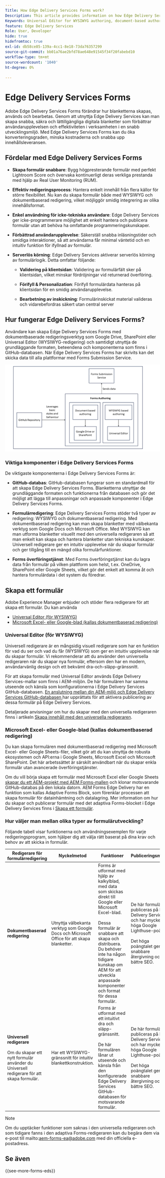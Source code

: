 ```yaml
---
Title: How Edge Delivery Services Forms work?
Description: This article provides information on how Edge Delivery Services Forms work. It also provides information on various form authoring platforms, including the Universal Editor and document-based authoring.
Keywords: Universal Editor for WYSIWYG authoring, document-based authoring, Working of Edge Delivery Services Forms, How Edge Delivery Services Forms work?
feature: Edge Delivery Services
Role: User, Developer
hide: true
hidefromtoc: true
exl-id: db58ce85-139a-4cc1-8e18-73da76357299
source-git-commit: bb01a76ae2bfd78ae648e91545f34f20fabebd10
workflow-type: tm+mt
source-wordcount: '1040'
ht-degree: 0%

---
```



# Edge Delivery Services Forms

Adobe Edge Delivery Services Forms förändrar hur blanketterna skapas, används och bearbetas. Genom att utnyttja Edge Delivery Services kan man skapa snabba, säkra och lättillgängliga digitala blanketter som förbättrar användarupplevelsen och effektiviteten i verksamheten i en snabb utvecklingsmiljö. Med Edge Delivery Services Forms kan du öka konverteringsgraden, minska kostnaderna och snabba upp innehållsleveransen.

## Fördelar med Edge Delivery Services Forms

* **Skapa formulär snabbare**: Bygg högpresterande formulär med perfekt Lightroom Score och övervaka kontinuerligt deras verkliga prestanda med hjälp av Real User Monitoring (RUM).

* **Effektiv redigeringsprocess**: Hantera enkelt innehåll från flera källor för större flexibilitet. Nu kan du skapa formulär både med WYSIWYG och dokumentbaserad redigering, vilket möjliggör smidig integrering av olika innehållsformat.

* **Enkel användning för icke-tekniska användare**: Edge Delivery Services ger icke-programmerare möjlighet att enkelt hantera och publicera formulär utan att behöva ha omfattande programmeringskunskaper.

* **Förbättrad användarupplevelse**: Säkerställ snabba inläsningstider och smidiga interaktioner, så att användarna får minimal väntetid och en intuitiv funktion för ifyllnad av formulär.

* **Serverlös körning**: Edge Delivery Services aktiverar serverlös körning av formulärlogik. Detta omfattar följande:

   * **Validering på klientsidan**: Validering av formulärfält sker på klientsidan, vilket minskar fördröjningar vid returnerad överföring.

   * **Förifyll &amp; Personalization**: Förifyll formulärdata hanteras på klientsidan för en smidig användarupplevelse.

   * **Bearbetning av inskickning**: Formulärinskickat material valideras och vidarebefordras säkert utan central server

## Hur fungerar Edge Delivery Services Forms?

Användare kan skapa Edge Delivery Services Forms med dokumentbaserade redigeringsverktyg som Google Drive, SharePoint eller Universal Editor (WYSIWYG-redigering) och samtidigt utnyttja de grundläggande formaten, beteendena och komponenterna som finns i GitHub-databasen. När Edge Delivery Services Forms har skrivits kan det skicka data till alla plattformar med Forms Submission Service.

![Så här fungerar Edge Delivery Services Forms](/help/edge/docs/forms/assets/eds-forms-working.png)

### Viktiga komponenter i Edge Delivery Services Forms

De viktigaste komponenterna i Edge Delivery Services Forms är:

* **GitHub-databas**: GitHub-databasen fungerar som en standardmall för att skapa Edge Delivery Services Forms. Blanketterna utnyttjar de grundläggande formaten och funktionerna från databasen och gör det möjligt att lägga till anpassningar och anpassade komponenter i Edge Delivery Services Forms.

* **Formulärredigering**: Edge Delivery Services Forms stöder två typer av redigering: WYSIWYG och dokumentbaserad redigering. Med dokumentbaserad redigering kan man skapa blanketter med välbekanta verktyg som Google Docs och Microsoft Office. Med WYSIWYG kan man utforma blanketter visuellt med den universella redigeraren så att man enkelt kan skapa och hantera blanketter utan tekniska kunskaper. Universell redigerare ger en intuitiv upplevelse när du skapar formulär och ger tillgång till en mängd olika formulärfunktioner.

* **Forms överföringstjänst**: Med Forms överföringstjänst kan du lagra data från formulär på vilken plattform som helst, t.ex. OneDrive, SharePoint eller Google Sheets, vilket gör det enkelt att komma åt och hantera formulärdata i det system du föredrar.

## Skapa ett formulär

Adobe Experience Manager erbjuder och stöder flera redigerare för att skapa ett formulär. Du kan använda
* [Universal Editor (för WYSIWYG)](#universal-editor-for-wysiwyg-authoring)
* [Microsoft Excel- eller Google-blad (kallas dokumentbaserad redigering)](#microsoft-excel-or-google-sheets-known-as-document-based-authoring)

### Universal Editor (för WYSIWYG)

Universell redigerare är en mångsidig visuell redigerare som har en funktion för vad du ser och vad du får (WYSIWYG) som ger en intuitiv upplevelse när du skapar formulär. Vi rekommenderar att du använder den universella redigeraren när du skapar nya formulär, eftersom den har en modern, användarvänlig design och ett bekvämt dra-och-släpp-gränssnitt.

För att skapa formulär med Universal Editor används Edge Delivery Services-mallar som finns i AEM-miljön. De här formulären har samma utseende och känsla som konfigurationerna i Edge Delivery Services GitHub-databasen. [En anslutning mellan din AEM-miljö och Edge Delivery Services GitHub-databasen ](/help/edge/docs/forms/universal-editor/getting-started-universal-editor.md) har upprättats för att aktivera publicering av dessa formulär på Edge Delivery Services.

Detaljerade anvisningar om hur du skapar med den universella redigeraren finns i artikeln [Skapa innehåll med den universella redigeraren](https://experienceleague.adobe.com/en/docs/experience-manager-cloud-service/content/sites/authoring/universal-editor/authoring).

### Microsoft Excel- eller Google-blad (kallas dokumentbaserad redigering)

Du kan skapa formulären med dokumentbaserad redigering med Microsoft Excel- eller Google Sheets-filer, vilket gör att du kan utnyttja de robusta ekosystemen och API:erna i Google Sheets, Microsoft Excel och Microsoft SharePoint. Det här arbetssättet är särskilt användbart när du skapar enkla formulär utan avancerade överföringstjänster.

Om du vill börja skapa ett formulär med Microsoft Excel eller Google Sheets [skapar du ett AEM-projekt med AEM Forms-mallen](/help/edge/docs/forms/tutorial.md#create-a-new-aem-project-pre-configured-with-adaptive-forms-block) och klonar motsvarande GitHub-databas på den lokala datorn. AEM Forms Edge Delivery har en funktion som kallas Adaptive Forms Block, som förenklar processen att skapa formulär för datainhämtning och datalagring. Mer information om hur du skapar och publicerar formulär med det adaptiva Forms-blocket i Edge Delivery Services finns i [Skapa ett formulär](/help/edge/docs/forms/create-forms.md).

<!--
## Adaptive Forms editors (for Core Components or foundation components based authoring)

You can author forms that are engaging, responsive and dynamic. The Adaptive Form editor provides a user-friendly wizard that allows you to quickly create Adaptive Forms. The form wizard features easy tab navigation, enabling you to select pre-configured templates for foundation or core components, themes, data models, and submission options to create a form efficiently. 

[Authoring forms with Core Components](/help/forms/creating-adaptive-form-core-components.md) allows you to leverage standardized data capture components that can be customized, reducing development time and lowering maintenance costs for digital enrollment experiences. These forms can be published using the Adaptive Forms Block on Edge Delivery Services or through the AEM Publish instance. 

[Authoring forms with Foundation Components](/help/forms/create-an-adaptive-form.md) uses classic data capture components. These forms can only be published using the AEM Publish instance. 

You can also publish forms created using Adaptive Forms Editors on Edge Delivery Services by establishing [connection between your AEM environment and the Edge Delivery Services GitHub repository](/help/edge/docs/forms/publishing-forms.md).


| **Adaptive Forms editors** | Provides a wizard-driven approach to quickly start forms authoring using templates, styling, and predefined fields. | Use these editors to create Core Components based forms or Foundation Components based forms. | These forms can be published on Edge Delivery Services or via AEM Publish instances.  | Use these editors to create Core Components based forms or Foundation Components based forms. Ideal for scenarios involving complex forms, complex workflows, custom actions, or integrations with external systems. |  



## Types of Publishing for Edge Delivery Services Forms

You can publish Edge Delivery Services Forms on one of the following:

* **Edge Delivery Services Form Submission**: Edge Delivery Services Form Submissions ensure that form interactions, including submission and data processing, are handled efficiently and securely. This enables a faster and more reliable user experience, particularly during high traffic periods. By processing form submissions at the edge, Edge Delivery Services minimizes the reliance on a centralized server.

* **AEM Publish instance**: The AEM Forms server offers a publish instance that manages the forms and related assets available to end users.
-->

### Hur väljer man mellan olika typer av formulärutveckling?

Följande tabell visar funktionerna och användningsexemplen för varje redigeringsprogram, som hjälper dig att välja rätt baserat på dina krav och behov av att skicka in formulär.

| **Redigerare för formulärredigering** | **Nyckelmetod** | **Funktioner** | **Publiceringsmetod** | **Användningsexempel** |
|--------|-----------|-------|-------|------------------------------------------------|
| **Dokumentbaserad redigering** | Utnyttja välbekanta verktyg som Google Docs och Microsoft Office för att skapa blanketter. | Forms är utformat med hjälp av kalkylblad, med data som skickas direkt till Google eller Microsoft Excel-blad. </br> </br> Dessa formulär är snabbare att skapa och distribuera. Du behöver inte ha någon tidigare kunskap om AEM för att utveckla anpassade komponenter och format för dessa formulär. | De här formulären publiceras på Edge Delivery Services och har mycket höga Google Lighthuse-poäng. </br> </br> Det höga poängtalet ger snabbare återgivning och bättre SEO. | De här formulären är idealiska för att snabbt skapa prototyper eller för att skapa grundläggande formulär där avancerade inlämningstjänster inte behövs. </br> </br> De här är väl lämpade för enkäter, registrering eller feedbackformulär som kräver datalagring i kalkylblad. Dessa formulär publiceras på Edge Delivery tjänster |
| **Universell redigerare** </br> </br> Om du skapar ett nytt formulär använder du Universell redigerare för att skapa formulär. | Har ett WYSIWYG-gränssnitt för intuitiv blankettkonstruktion. | Forms är utformat med ett intuitivt dra och släpp-gränssnitt. </br> </br> De här formulären lånar ut utseende och känsla från den konfigurerade Edge Delivery Services GitHub-databasen för motsvarande formulär. | De här formulären publiceras på Edge Delivery Services och har mycket höga Google Lighthuse-poäng. </br> </br> Det höga poängtalet ger snabbare återgivning och bättre SEO. | De här formulären är idealiska för att skapa formulär för webbplatser och sidor i Edge Delivery Service. Dessa formulärscenarier omfattar komplexa formulär, komplexa arbetsflöden, anpassade åtgärder eller integrering med externa system |

>[!NOTE]
>
>
> Om du upptäcker funktioner som saknas i den universella redigeraren och som tidigare fanns i den adaptiva Forms-redigeraren kan du begära dem via e-post till mailto:aem-forms-ea@adobe.com med din officiella e-postadress.

## Se även

{{see-more-forms-eds}}
